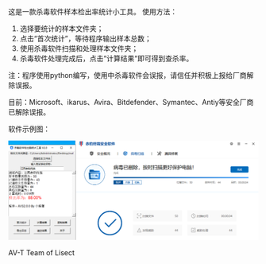 这是一款杀毒软件样本检出率统计小工具。
使用方法：
1. 选择要统计的样本文件夹；
2. 点击“首次统计”，等待程序输出样本总数；
3. 使用杀毒软件扫描和处理样本文件夹；
4. 杀毒软件处理完成后，点击“计算结果“即可得到查杀率。

注：程序使用python编写，使用中杀毒软件会误报，请信任并积极上报给厂商解除误报。

目前：Microsoft、ikarus、Avira、Bitdefender、Symantec、Antiy等安全厂商已解除误报。

软件示例图：

![image](https://github.com/Lisect/LisectAVS/blob/main/pic/v2.png)

AV-T Team of Lisect
